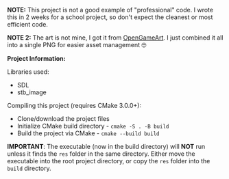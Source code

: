 **NOTE:** This project is not a good example of "professional" code. I wrote this in 2 weeks for a school project, so don't expect the cleanest or most efficient code.

**NOTE 2:** The art is not mine, I got it from [OpenGameArt](https://www.opengameart.org/). I just combined it all into a single PNG for easier asset management 🤓

**Project Information:**

Libraries used:

- SDL
- stb_image

Compiling this project (requires CMake 3.0.0+):

- Clone/download the project files
- Initialize CMake build directory - `cmake -S . -B build`
- Build the project via CMake - `cmake --build build`

**IMPORTANT**: The executable (now in the build directory) will **NOT** run unless it finds the `res` folder in the same directory. Either move the executable into the root project directory, or copy the `res` folder into the `build` directory.
